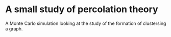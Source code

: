 # A small study of percolation theory

A Monte Carlo simulation looking at the study of the formation of clustersing a graph.
